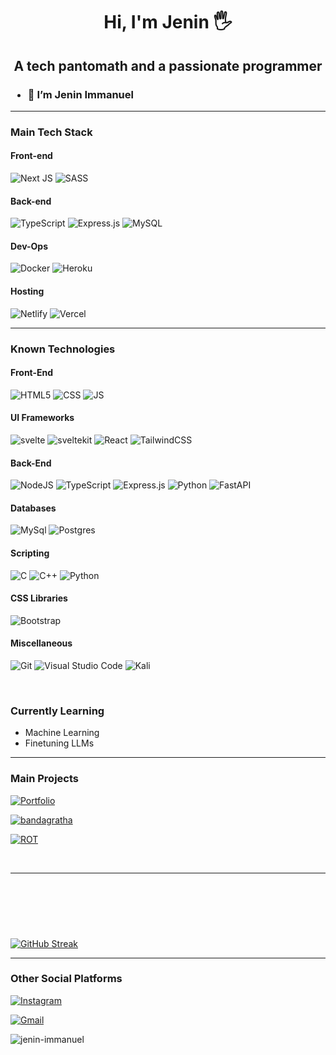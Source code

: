 <div align="center" border-radius= 50%>

<!-- ![avatar](https://github.com/iamevs/images/blob/main/monkey_1.png?raw=true) -->

</div>

<div align="center">

# Hi, I'm Jenin 🖐️

<h2>
A tech pantomath and a passionate programmer
<br>
</h2>

</div>

<!--![Your Repository’s Stats](https://github-readme-stats.vercel.app/api?username=iamevs&show_icons=true)-->
<h3>
  
- 👋 I’m Jenin Immanuel

 </h3>
  
<hr>

<div>
<h3>Main Tech Stack</h3>
  
  <h4>Front-end</h4>
  
  ![Next JS](https://img.shields.io/badge/Next-black?style=for-the-badge&logo=next.js&logoColor=white)  ![SASS](https://img.shields.io/badge/SASS-hotpink.svg?style=for-the-badge&logo=SASS&logoColor=white) 
  
  <h4>Back-end</h3>
  
  ![TypeScript](https://img.shields.io/badge/typescript-%23007ACC.svg?style=for-the-badge&logo=typescript&logoColor=white)  ![Express.js](https://img.shields.io/badge/express.js-%23404d59.svg?style=for-the-badge&logo=express&logoColor=%2361DAFB) ![MySQL](https://img.shields.io/badge/mysql-%2300f.svg?style=for-the-badge&logo=mysql&logoColor=white)
  
  <h4>Dev-Ops</h4>
  
  ![Docker](https://img.shields.io/badge/docker-%230db7ed.svg?style=for-the-badge&logo=docker&logoColor=white)  ![Heroku](https://img.shields.io/badge/heroku-%23430098.svg?style=for-the-badge&logo=heroku&logoColor=white)
  
  <h4>Hosting</h4>
  
  ![Netlify](https://img.shields.io/badge/netlify-%23000000.svg?style=for-the-badge&logo=netlify&logoColor=#00C7B7)   ![Vercel](https://img.shields.io/badge/vercel-%23000000.svg?style=for-the-badge&logo=vercel&logoColor=white)
</div>

<hr>

<div>
  
<h3>
 Known Technologies
</h3>
  
  <h4> Front-End </h4>

  ![HTML5](https://img.shields.io/badge/HTML5-E34F26?style=for-the-badge&logo=html5&logoColor=white)    ![CSS](https://img.shields.io/badge/CSS3-1572B6?style=for-the-badge&logo=css3&logoColor=white)   ![JS](https://img.shields.io/badge/JavaScript-F7DF1E?style=for-the-badge&logo=javascript&logoColor=black)   

<h4>UI Frameworks</h4>
  
  ![svelte](https://img.shields.io/badge/Svelte-4A4A55?style=for-the-badge&logo=svelte&logoColor=FF3E00) ![sveltekit](https://img.shields.io/badge/SvelteKit-4A4A55?style=for-the-badge&logo=svelte&logoColor=FF3E00) ![React](https://img.shields.io/badge/React-20232A?style=for-the-badge&logo=react&logoColor=61DAFB) ![TailwindCSS](https://img.shields.io/badge/tailwindcss-%2338B2AC.svg?style=for-the-badge&logo=tailwind-css&logoColor=white)  
  
<h4> Back-End </h4>  
  
![NodeJS](https://img.shields.io/badge/node.js-6DA55F?style=for-the-badge&logo=node.js&logoColor=white)   ![TypeScript](https://img.shields.io/badge/typescript-%23007ACC.svg?style=for-the-badge&logo=typescript&logoColor=white) ![Express.js](https://img.shields.io/badge/express.js-%23404d59.svg?style=for-the-badge&logo=express&logoColor=%2361DAFB) ![Python](https://img.shields.io/badge/Python-14354C?style=for-the-badge&logo=python&logoColor=white) ![FastAPI](https://img.shields.io/badge/FastAPI-005571?style=for-the-badge&logo=fastapi)
  
  <h4>Databases</h4>
  
  ![MySql](https://img.shields.io/badge/MySQL-563D7C?style=for-the-badge&logo=mysql&logoColor=white) ![Postgres](https://img.shields.io/badge/postgres-%23316192.svg?style=for-the-badge&logo=postgresql&logoColor=white)
  
  <h4>Scripting</h4>
  
  ![C](	https://img.shields.io/badge/C-00599C?style=for-the-badge&logo=c&logoColor=white)  ![C++](https://img.shields.io/badge/C%2B%2B-00599C?style=for-the-badge&logo=c%2B%2B&logoColor=white)  ![Python](https://img.shields.io/badge/Python-1572B6?style=for-the-badge&logo=python&logoColor=white) 
  
  <h4>CSS Libraries</h4>
  
  ![Bootstrap](https://img.shields.io/badge/Bootstrap-563D7C?style=for-the-badge&logo=bootstrap&logoColor=white)
  
  <h4>Miscellaneous</h4>
  
  ![Git](https://img.shields.io/badge/git-%23F05033.svg?style=for-the-badge&logo=git&logoColor=white) 	![Visual Studio Code](https://img.shields.io/badge/Visual%20Studio%20Code-0078d7.svg?style=for-the-badge&logo=visual-studio-code&logoColor=white) ![Kali](https://img.shields.io/badge/Kali-268BEE?style=for-the-badge&logo=kalilinux&logoColor=white)
  
  <br />
  <h3>Currently Learning</h3>
  
  - Machine Learning
  - Finetuning LLMs
  

 
</div>

<!-- <div align="center">

![Your Repository’s Stats](https://github-readme-stats.vercel.app/api?username=jenin-immanuel&show_icons=true)

</div> -->

<div>
  
<hr>
  
<div>
  
  <h3> Main Projects </h3>
  
  
  <a href="http://jeninimmanuel.netlify.app" target="_blank">
  
  ![Portfolio](https://img.shields.io/badge/Portfolio-%23000000.svg?style=for-the-badge&logo=firefox&logoColor=#FF7139)
  
  </a>
  
  <a href="http://bandagratha.netlify.app" target="_blank">
    
  ![bandagratha](https://img.shields.io/badge/bandagratha-%23000000.svg?style=for-the-badge&logo=markdown&logoColor=white)
     
  </a>
  
  <a href="https://rajaniraiyn.github.io/rot-landing-page" target="_blank">
  
  ![ROT](https://img.shields.io/badge/rot-%23F15A2C.svg?style=for-the-badge&logo=unraid&logoColor=white)
  
  </a>
</div>

 <br><hr>
 
  
  
<p align="center"> <a href="https://github.com/ryo-ma/github-profile-trophy"><img src="https://github-profile-trophy.vercel.app/?username=jenin-immanuel" alt="" /></a> </p>

<p><img align="center" src="https://github-readme-stats.vercel.app/api/top-langs?username=jenin-immanuel&show_icons=true&locale=en&layout=compact" alt="" /></p><br>

<p>&nbsp;<img align="center" src="https://github-readme-stats.vercel.app/api?username=jenin-immanuel&show_icons=true&locale=en" alt="" /></p>

[![GitHub Streak](https://streak-stats.demolab.com?user=Jenin-Immanuel&theme=radical)](https://git.io/streak-stats)

 <hr>
  
  <h3> Other Social Platforms </h3>
  
<a href="https://www.instagram.com/jeninimmanuel/" target="_blank">

![Instagram](https://img.shields.io/badge/JeninImmanuel-%23E4405F.svg?style=for-the-badge&logo=Instagram&logoColor=white)
  
</a>   <a href="mailto:jeninimmi2003@gmail.com" target="_blank">

![Gmail](https://img.shields.io/badge/Gmail-D14836?style=for-the-badge&logo=gmail&logoColor=white)

</a>


</div>

<p align="left"> <img src="https://komarev.com/ghpvc/?username=jenin-immanuel&label=Profile%20views&color=0e75b6&style=flat" alt="jenin-immanuel" /> </p>




